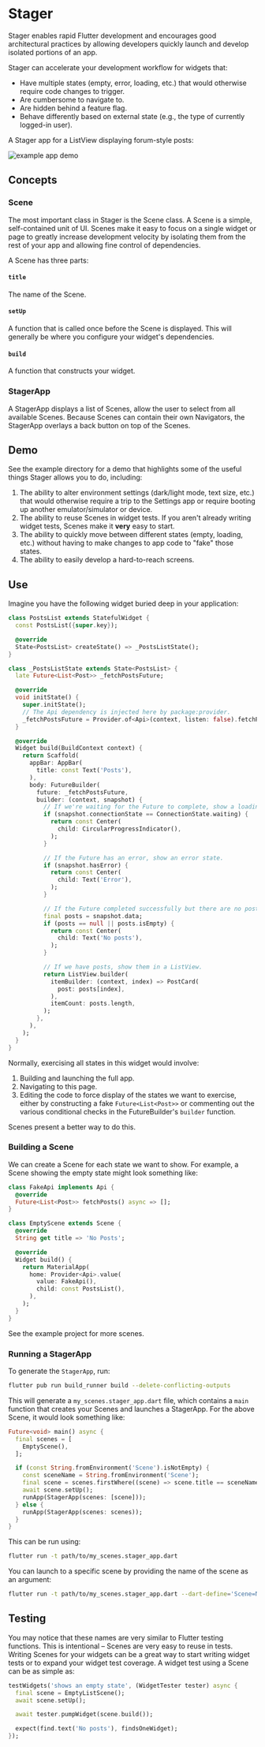 # Stager

Stager enables rapid Flutter development and encourages good architectural practices by allowing developers quickly launch and develop isolated portions of an app.

Stager can accelerate your development workflow for widgets that:

- Have multiple states (empty, error, loading, etc.) that would otherwise require code changes to trigger.
- Are cumbersome to navigate to.
- Are hidden behind a feature flag.
- Behave differently based on external state (e.g., the type of currently logged-in user).

A Stager app for a ListView displaying forum-style posts:

![example app demo](https://user-images.githubusercontent.com/581764/181614468-cbb89cbe-d16a-44bf-831e-47139ce3a7c0.gif)

## Concepts

### Scene

The most important class in Stager is the Scene class. A Scene is a simple, self-contained unit of UI. Scenes make it easy to focus on a single widget or page to greatly increase development velocity by isolating them from the rest of your app and allowing fine control of dependencies.

A Scene has three parts:

#### `title`

The name of the Scene.

#### `setUp`

A function that is called once before the Scene is displayed. This will generally be where you configure your widget's dependencies.

#### `build`

A function that constructs your widget.

### StagerApp

A StagerApp displays a list of Scenes, allow the user to select from all available Scenes. Because Scenes can contain their own Navigators, the StagerApp overlays a back button on top of the Scenes.

## Demo

See the example directory for a demo that highlights some of the useful things Stager allows you to do, including:

1. The ability to alter environment settings (dark/light mode, text size, etc.) that would otherwise require
a trip to the Settings app or require booting up another emulator/simulator or device.
1. The ability to reuse Scenes in widget tests. If you aren't already writing widget tests, Scenes make it **very** easy
to start.
1. The ability to quickly move between different states (empty, loading, etc.) without having to make changes to app code
to "fake" those states.
1. The ability to easily develop a hard-to-reach screens.

## Use

Imagine you have the following widget buried deep in your application:

```dart
class PostsList extends StatefulWidget {
  const PostsList({super.key});

  @override
  State<PostsList> createState() => _PostsListState();
}

class _PostsListState extends State<PostsList> {
  late Future<List<Post>> _fetchPostsFuture;

  @override
  void initState() {
    super.initState();
    // The Api dependency is injected here by package:provider.
    _fetchPostsFuture = Provider.of<Api>(context, listen: false).fetchPosts();
  }

  @override
  Widget build(BuildContext context) {
    return Scaffold(
      appBar: AppBar(
        title: const Text('Posts'),
      ),
      body: FutureBuilder(
        future: _fetchPostsFuture,
        builder: (context, snapshot) {
          // If we're waiting for the Future to complete, show a loading state.
          if (snapshot.connectionState == ConnectionState.waiting) {
            return const Center(
              child: CircularProgressIndicator(),
            );
          }

          // If the Future has an error, show an error state.
          if (snapshot.hasError) {
            return const Center(
              child: Text('Error'),
            );
          }

          // If the Future completed successfully but there are no posts, show an empty state.
          final posts = snapshot.data;
          if (posts == null || posts.isEmpty) {
            return const Center(
              child: Text('No posts'),
            );
          }

          // If we have posts, show them in a ListView.
          return ListView.builder(
            itemBuilder: (context, index) => PostCard(
              post: posts[index],
            ),
            itemCount: posts.length,
          );
        },
      ),
    );
  }
}
```

Normally, exercising all states in this widget would involve:

1. Building and launching the full app.
2. Navigating to this page.
3. Editing the code to force display of the states we want to exercise, either by constructing a fake `Future<List<Post>>` or commenting out the various conditional checks in the FutureBuilder's `builder` function.

Scenes present a better way to do this.

### Building a Scene

We can create a Scene for each state we want to show. For example, a Scene showing the empty state might look something like:

```dart
class FakeApi implements Api {
  @override
  Future<List<Post>> fetchPosts() async => [];
}

class EmptyScene extends Scene {
  @override
  String get title => 'No Posts';

  @override
  Widget build() {
    return MaterialApp(
      home: Provider<Api>.value(
        value: FakeApi(),
        child: const PostsList(),
      ),
    );
  }
}
```

See the example project for more scenes.

### Running a StagerApp

To generate the `StagerApp`, run:

```bash
flutter pub run build_runner build --delete-conflicting-outputs
```

This will generate a `my_scenes.stager_app.dart` file, which contains a `main` function that creates your Scenes and launches a StagerApp. For the above Scene, it would look something like:

```dart
Future<void> main() async {
  final scenes = [
    EmptyScene(),
  ];

  if (const String.fromEnvironment('Scene').isNotEmpty) {
    const sceneName = String.fromEnvironment('Scene');
    final scene = scenes.firstWhere((scene) => scene.title == sceneName);
    await scene.setUp();
    runApp(StagerApp(scenes: [scene]));
  } else {
    runApp(StagerApp(scenes: scenes));
  }
}
```

This can be run using:

```bash
flutter run -t path/to/my_scenes.stager_app.dart
```

You can launch to a specific scene by providing the name of the scene as an argument:

```bash
flutter run -t path/to/my_scenes.stager_app.dart --dart-define='Scene=No Posts'
```

## Testing

You may notice that these names are very similar to Flutter testing functions. This is intentional – Scenes are very easy to reuse in tests. Writing Scenes for your widgets can be a great way to start writing widget tests or to expand your widget test coverage. A widget test using a Scene can be as simple as:

```dart
testWidgets('shows an empty state', (WidgetTester tester) async {
  final scene = EmptyListScene();
  await scene.setUp();

  await tester.pumpWidget(scene.build());

  expect(find.text('No posts'), findsOneWidget);
});
```
